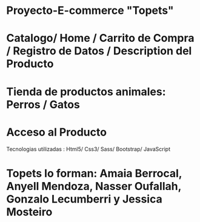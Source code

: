 # Proyecto-E-commerce "Topets"
# Catalogo/ Home / Carrito de Compra / Registro de Datos / Description del Producto 
# Tienda de productos animales: Perros / Gatos
# Acceso al Producto
 Tecnologias utilizadas : Html5/ Css3/ Sass/ Bootstrap/ JavaScript
# Topets lo forman: Amaia Berrocal, Anyell Mendoza, Nasser Oufallah, Gonzalo Lecumberri y Jessica Mosteiro
